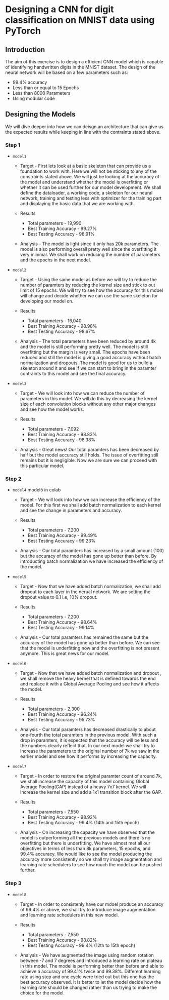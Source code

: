 # Designing a CNN for digit classification on MNIST data using PyTorch
## Introduction
The aim of this exercise is to design a efficient CNN model which is capable of identifying handwritten digits in the MNIST dataset. The design of the neural network will be based on a few parameters such as:
- 99.4% accuracy
- Less than or equal to 15 Epochs
- Less than 8000 Parameters
- Using modular code 

## Designing the Models
We will dive deeper into how we can deisgn an architecture that can give us the expected results while keeping in line with the contraints stated above. 
### Step 1
-  `model1`

    - Target - First lets look at a basic skeleton that can provide us a foundation to work with. Here we will not be sticking to any of the constraints stated above. We will just be looking at the accuracy of the model and understand whether the model is overfitting or whether it can be used further for our model development. We shall define the dataloader, a working code, a skeleton for our neural network, training and testing less with optimizer for the training part and displaying the basic data that we are working with. 
   - Results 
       
        - Total parameters - 19,990
        - Best Training Accuracy - 99.27%
        - Best Testing Accuracy - 98.91% 
    - Analysis - The model is light since it only has 20k parameters. The model is also performing overall pretty well since the overfitting it very minimal. We shall work on reducing the number of parameters and the epochs in the next model.

- `model2`

  - Target - Using the same model as before we will try to reduce the number of paramters by reducing the kernel size and stick to out limit of 15 epochs. We will try to see how the accuracy for this mdoel will change and decide whether we can use the same skeleton for developing our model on. 
  - Results
    
      - Total parameters - 16,040
      - Best Training Accuracy - 98.98%
      - Best Testing Accuracy - 98.67% 
  - Analysis -  The total parameters have been reduced by around 4k and the model is still performing pretty well. The model is still overfitting but the margin is very small. The epochs have been reduced and still the model is giving a good accuracy without batch normalization and dropouts. The model is good for us to build a skeleton around it and see if we can start to bring in the paramter contraints to this model and see the final accuracy.

- `model3`
  
  - Target - We will look into how we can reduce the number of parameters in this model. We will do this by decreasing the kernel size of each convolution blocks without any other major changes and see how the model works.
  - Results
    
      - Total parameters - 7,092
      - Best Training Accuracy - 98.83%
      - Best Testing Accuracy - 98.38% 
  - Analysis -  Great news! Our total paramters has been decreased by half but the model accuracy still holds. The issue of overfitting still remains but it is negligible. Now we are sure we can proceed with this particular model. 

### Step 2
- `model4` model5 in colab
  - Target - We will look into how we can increase the efficiency of the model. For this first we shall add batch normalization to each kernel and see the change in parameters and accuracy.
  - Results
    
      - Total parameters - 7,200
      - Best Training Accuracy - 99.49%
      - Best Testing Accuracy - 99.23% 
  - Analysis -  Our total paramters has increased by a small amount (100) but the accuracy of the model has gone up better than before. By introducting batch normalization we have increased the efficiency of the model.
- `model5` 
  - Target - Now that we have added batch normalization, we shall add dropout to each layer in the nerual network. We are setting the dropout value to 0.1 i.e, 10% dropout. 
  - Results
    
      - Total parameters - 7,200
      - Best Training Accuracy - 98.64%
      - Best Testing Accuracy - 99.14% 
  - Analysis -  Our total paramters has remained the same but the accuracy of the model has gone up better than before. We can see that the model is underfitting now and the overfitting is not present anymore. This is great news for our model.
- `model6` 
  - Target - Now that we have added batch normalization and dropout , we shall remove the heavy kernel that is defined towards the end and replace it with a Global Average Pooling and see how it affects the model. 
  - Results
    
      - Total parameters - 2,300
      - Best Training Accuracy - 96.24%
      - Best Testing Accuracy - 95.73% 
  - Analysis -  Our total paramters has decreased drastically to about one-fourth the total paramters in the previous model. With such a drop in paramters, it is expected that the accuracy will be less and the numbers clearly reflect that. In our next model we shall try to increase the parameters to the original number of 7k we saw in the earlier model and see how it performs by increasing the capacity.
- `model7` 
  - Target - In order to restore the original paramter count of around 7k, we shall increase the capacity of this model containing Global Average Pooling(GAP) instead of a heavy 7x7 kernel. We will increase the kernel size and add a 1x1 transition block after the GAP.
  - Results
    
      - Total parameters - 7,550
      - Best Training Accuracy - 98.92%
      - Best Testing Accuracy - 99.4% (14th and 15th epoch)
  - Analysis -  On increasing the capacity we have observed that the model is outperforming all the previous models and there is no overfitting but there is underfitting. We have almost met all our objectives in terms of less than 8k parameters, 15 epochs, and 99.4% accuracy. We would like to see the model producing the accuracy more consistently so we shall try image augmentation and learning rate schedulers to see how much the model can be pushed further.
### Step 3
- `model8` 
  - Target - In order to consistenly have our mdoel produce an accuracy of 99.4% or above, we shall try to introduce image augmentation and learning rate schedulers in this new model.
  - Results
    
      - Total parameters - 7,550
      - Best Training Accuracy - 98.82%
      - Best Testing Accuracy - 99.4% (12th to 15th epoch)
  - Analysis -  We have augmented the image using random rotation between -7 and 7 degrees and introduced a learning rate on plateau in this model. The model is performing better than before and able to achieve a accuracy of 99.41% twice and 99.38%. Different learning rate using step and one cycle were tried out but this one has the best accuracy observed. It is better to let the model decide how the learning rate should be changed rather than us trying to make the choice for the model. 
